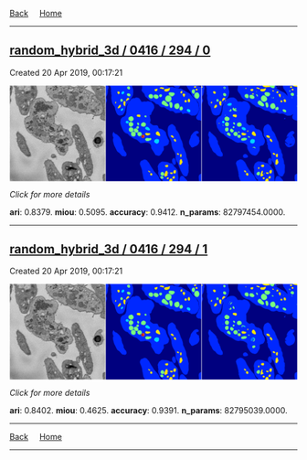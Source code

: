 
[Back](..)&nbsp;&nbsp;&nbsp;&nbsp;&nbsp;[Home](https://leapmanlab.github.io/snapshots)

---

<div class="summary"><a href="0"><h2>random_hybrid_3d / 0416 / 294 / 0</h2></a><p>Created 20 Apr 2019, 00:17:21
</p><a href="0"><img src="0/media/summary.png" align="center"></a><p>
<i>Click for more details</i>
</p></div>

**ari**: 0.8379. **miou**: 0.5095. **accuracy**: 0.9412. **n_params**: 82797454.0000. 

---

<div class="summary"><a href="1"><h2>random_hybrid_3d / 0416 / 294 / 1</h2></a><p>Created 20 Apr 2019, 00:17:21
</p><a href="1"><img src="1/media/summary.png" align="center"></a><p>
<i>Click for more details</i>
</p></div>

**ari**: 0.8402. **miou**: 0.4625. **accuracy**: 0.9391. **n_params**: 82795039.0000. 

---

[Back](..)&nbsp;&nbsp;&nbsp;&nbsp;&nbsp;[Home](https://leapmanlab.github.io/snapshots)

---
